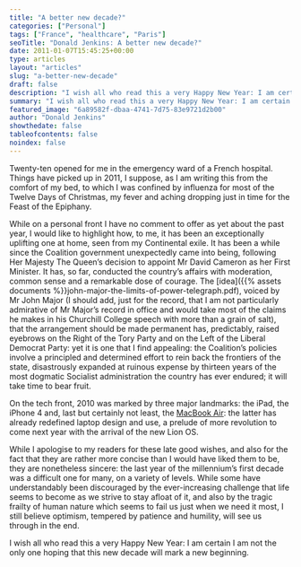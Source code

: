 ```yaml
---
title: "A better new decade?"
categories: ["Personal"]
tags: ["France", "healthcare", "Paris"]
seoTitle: "Donald Jenkins: A better new decade?"
date: 2011-01-07T15:45:25+00:00
type: articles
layout: "articles"
slug: "a-better-new-decade"
draft: false
description: "I wish all who read this a very Happy New Year: I am certain I am not the only one hoping that this new decade will mark a new beginning."
summary: "I wish all who read this a very Happy New Year: I am certain I am not the only one hoping that this new decade will mark a new beginning."
featured_image: "6a89582f-dbaa-4741-7d75-83e9721d2b00"
author: "Donald Jenkins"
showthedate: false
tableofcontents: false
noindex: false
---
```


Twenty-ten opened for me in the emergency ward of a French hospital. Things have picked up in 2011, I suppose, as I am writing this from the comfort of my bed, to which I was confined by influenza for most of the Twelve Days of Christmas, my fever and aching dropping just in time for the Feast of the Epiphany.

While on a personal front I have no comment to offer as yet about the past year, I would like to highlight how, to me, it has been an exceptionally uplifting one at home, seen from my Continental exile. It has been a while since the Coalition government unexpectedly came into being, following Her Majesty The Queen’s decision to appoint Mr David Cameron as her First Minister. It has, so far, conducted the country’s affairs with moderation, common sense and a remarkable dose of courage. The [idea]({{% assets documents %}}john-major-the-limits-of-power-telegraph.pdf), voiced by Mr John Major (I should add, just for the record, that I am not particularly admirative of Mr Major’s record in office and would take most of the claims he makes in his Churchill College speech with more than a grain of salt), that the arrangement should be made permanent has, predictably, raised eyebrows on the Right of the Tory Party and on the Left of the Liberal Democrat Party: yet it is one that I find appealing: the Coalition’s policies involve a principled and determined effort to rein back the frontiers of the state, disastrously expanded at ruinous expense by thirteen years of the most dogmatic Socialist administration the country has ever endured; it will take time to bear fruit.

On the tech front, 2010 was marked by three major landmarks: the iPad, the iPhone 4 and, last but certainly not least, the [MacBook Air](https://www.donaldjenkins.com/the-new-macbook-air-with-its-first-rate-gpu-and-ssd-its-real-life-performance-belies-the-paper-specs/): the latter has already redefined laptop design and use, a prelude of more revolution to come next year with the arrival of the new Lion OS.

While I apologise to my readers for these late good wishes, and also for the fact that they are rather more concise than I would have liked them to be, they are nonetheless sincere: the last year of the millennium’s first decade was a difficult one for many, on a variety of levels. While some have understandably been discouraged by the ever-increasing challenge that life seems to become as we strive to stay afloat of it, and also by the tragic frailty of human nature which seems to fail us just when we need it most, I still believe optimism, tempered by patience and humility, will see us through in the end.

I wish all who read this a very Happy New Year: I am certain I am not the only one hoping that this new decade will mark a new beginning.

